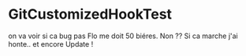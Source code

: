 # GitCustomizedHookTest
on va voir
si ca bug pas Flo me doit 50 biéres.
Non
??
Si ca marche j'ai honte..
et encore
Update !
